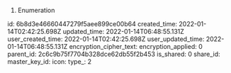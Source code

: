 1. Enumeration

id: 6b8d3e46660447279f5aee899ce00b64
created_time: 2022-01-14T02:42:25.698Z
updated_time: 2022-01-14T06:48:55.131Z
user_created_time: 2022-01-14T02:42:25.698Z
user_updated_time: 2022-01-14T06:48:55.131Z
encryption_cipher_text: 
encryption_applied: 0
parent_id: 2c6c9b75f7704b328dce62db55f2b453
is_shared: 0
share_id: 
master_key_id: 
icon: 
type_: 2